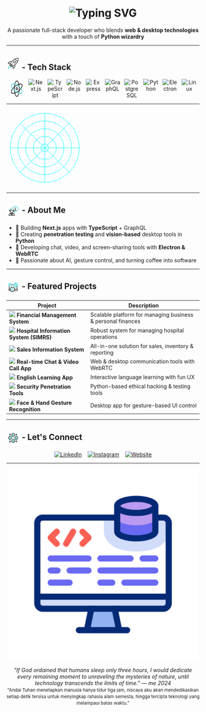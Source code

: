 <!-- README.md -->

<h1 align="center">
  <img src="https://readme-typing-svg.herokuapp.com/?font=Fira+Code&size=30&pause=1000&color=800080&center=true&vCenter=true&width=800&lines=Hey+there!+I'm+Ridwan+Taufik;Fullstack+Developer;Web+%26+Desktop+Specialist" alt="Typing SVG" />
</h1>


<p align="center">A passionate full-stack developer who blends <strong>web & desktop technologies</strong> with a touch of <strong>Python wizardry</strong></p>

---

## <img src="./assets/rocket.gif" alt="Rocket" width="35" height="35" /> - Tech Stack

<div align="center" style="display: flex; flex-wrap: wrap; gap: 10px; justify-content: center;">
  <img src="./assets/physics.gif" width="40" title="React" />
  <img src="https://cdn.jsdelivr.net/gh/devicons/devicon/icons/nextjs/nextjs-original-wordmark.svg" width="40" title="Next.js" />
  <img src="https://cdn.jsdelivr.net/gh/devicons/devicon/icons/typescript/typescript-original.svg" width="40" title="TypeScript" />
  <img src="https://cdn.jsdelivr.net/gh/devicons/devicon/icons/nodejs/nodejs-original.svg" width="40" title="Node.js" />
  <img src="https://cdn.jsdelivr.net/gh/devicons/devicon/icons/express/express-original.svg" width="40" title="Express" />
  <img src="https://cdn.jsdelivr.net/gh/devicons/devicon/icons/graphql/graphql-plain.svg" width="40" title="GraphQL" />
  <img src="https://cdn.jsdelivr.net/gh/devicons/devicon/icons/postgresql/postgresql-original.svg" width="40" title="PostgreSQL" />
  <img src="https://cdn.jsdelivr.net/gh/devicons/devicon/icons/python/python-original.svg" width="40" title="Python" />
  <img src="https://cdn.jsdelivr.net/gh/devicons/devicon/icons/electron/electron-original.svg" width="40" title="Electron" />
  <img src="https://cdn.jsdelivr.net/gh/devicons/devicon/icons/linux/linux-original.svg" width="40" title="Linux" />
</div>

---

<svg width="200" height="200" viewBox="0 0 200 200" xmlns="http://www.w3.org/2000/svg">
  <!-- Lingkaran jaring laba-laba -->
  <circle cx="100" cy="100" r="90" stroke="#0ff" stroke-width="1" fill="none" />
  <circle cx="100" cy="100" r="70" stroke="#0ff" stroke-width="1" fill="none" />
  <circle cx="100" cy="100" r="50" stroke="#0ff" stroke-width="1" fill="none" />
  <circle cx="100" cy="100" r="30" stroke="#0ff" stroke-width="1" fill="none" />
  <circle cx="100" cy="100" r="10" stroke="#0ff" stroke-width="1" fill="none" />
  
  <!-- Garis jaring laba-laba -->
  <line x1="100" y1="10" x2="100" y2="190" stroke="#0ff" stroke-width="1" />
  <line x1="10" y1="100" x2="190" y2="100" stroke="#0ff" stroke-width="1" />
  <line x1="35" y1="35" x2="165" y2="165" stroke="#0ff" stroke-width="1" />
  <line x1="165" y1="35" x2="35" y2="165" stroke="#0ff" stroke-width="1" />
  
  <!-- Animasi putar lambat -->
  <animateTransform 
    attributeName="transform" 
    attributeType="XML" 
    type="rotate" 
    from="0 100 100" 
    to="360 100 100" 
    dur="60s" 
    repeatCount="indefinite" />
</svg>

---

## <img src="./assets/information.gif" alt="Project" width="35" height="35" style="vertical-align:middle;" /> - About Me

- 🔧 Building **Next.js** apps with **TypeScript** + GraphQL  
- 🧪 Creating **penetration testing** and **vision-based** desktop tools in **Python**  
- 🔌 Developing chat, video, and screen-sharing tools with **Electron & WebRTC**  
- 🤖 Passionate about AI, gesture control, and turning coffee into software

---

## <img src="./assets/project.gif" alt="Project" width="35" height="35" style="vertical-align:middle;" /> - Featured Projects

| Project | Description |
|--------|-------------|
| <img src="https://img.icons8.com/color/48/finance.png" width="24" /> **Financial Management System** | Scalable platform for managing business & personal finances |
| <img src="https://img.icons8.com/color/48/hospital-room.png" width="24" /> **Hospital Information System (SIMRS)** | Robust system for managing hospital operations |
| <img src="https://img.icons8.com/color/48/sales-performance.png" width="24" /> **Sales Information System** | All-in-one solution for sales, inventory & reporting |
| <img src="https://img.icons8.com/color/48/video-call.png" width="24" /> **Real-time Chat & Video Call App** | Web & desktop communication tools with WebRTC |
| <img src="https://img.icons8.com/color/48/language-skill.png" width="24" /> **English Learning App** | Interactive language learning with fun UX |
| <img src="https://img.icons8.com/color/48/anonymous-mask.png" width="24" /> **Security Penetration Tools** | Python-based ethical hacking & testing tools |
| <img src="https://img.icons8.com/color/48/hand.png" width="24" /> **Face & Hand Gesture Recognition** | Desktop app for gesture-based UI control |

---

## <img src="./assets/global-connection.gif" alt="global-connection" width="35" height="35" style="vertical-align:middle;" /> - Let's Connect

<p align="center">
  <a href="https://www.linkedin.com/in/ridwan-taufik-b3624325a/"><img src="https://img.icons8.com/ios-filled/50/0A66C2/linkedin.png" width="35" title="LinkedIn"/></a>
  &nbsp;&nbsp;
  <a href="https://www.instagram.com/ridwantaufk/"><img src="https://img.icons8.com/ios-filled/50/E4405F/instagram-new.png" width="35" title="Instagram"/></a>
  &nbsp;&nbsp;
  <a href="https://ridwantaufk.github.io/ridwan-portfolio-fullstack-developer/"><img src="https://img.icons8.com/ios-filled/50/000000/domain.png" width="35" title="Website"/></a>
</p>

---

<p align="center">
  <img src="./assets/backend.gif" width="500" alt="coding" />
</p>

<p align="center">
  <em>"If God ordained that humans sleep only three hours, I would dedicate every remaining moment to unraveling the mysteries of nature, until technology transcends the limits of time." — me 2024</em><br />
  <small>"Andai Tuhan menetapkan manusia hanya tidur tiga jam, niscaya aku akan mendedikasikan setiap detik tersisa untuk menyingkap rahasia alam semesta, hingga tercipta teknologi yang melampaui batas waktu."</small>
</p>

